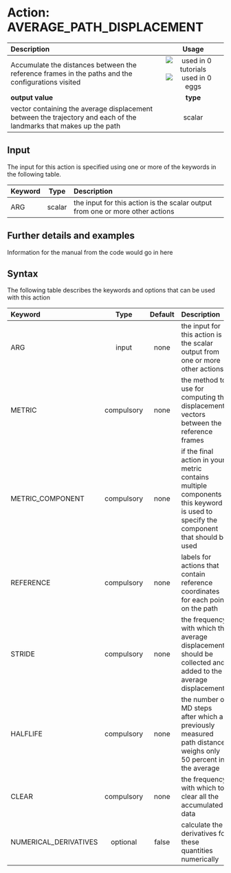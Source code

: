 # Action: AVERAGE_PATH_DISPLACEMENT

| Description    | Usage |
|:--------|:--------:|
| Accumulate the distances between the reference frames in the paths and the configurations visited | ![used in 0 tutorials](https://img.shields.io/badge/tutorials-0-red.svg)![used in 0 eggs](https://img.shields.io/badge/nest-0-red.svg)|
 | **output value** | **type** |
| vector containing the average displacement between the trajectory and each of the landmarks that makes up the path | scalar |

## Input

The input for this action is specified using one or more of the keywords in the following table.

| Keyword |  Type | Description |
|:--------|:------:|:-----------|
| ARG | scalar | the input for this action is the scalar output from one or more other actions |


## Further details and examples 
Information for the manual from the code would go in here 
## Syntax 
The following table describes the keywords and options that can be used with this action 

| Keyword | Type | Default | Description |
|:-------|:----:|:-------:|:-----------|
| ARG | input | none | the input for this action is the scalar output from one or more other actions |
| METRIC | compulsory | none | the method to use for computing the displacement vectors between the reference frames |
| METRIC_COMPONENT | compulsory | none | if the final action in your metric contains multiple components this keyword is used to specify the component that should be used |
| REFERENCE | compulsory | none | labels for actions that contain reference coordinates for each point on the path |
| STRIDE | compulsory | none |  the frequency with which the average displacements should be collected and added to the average displacements |
| HALFLIFE | compulsory | none |  the number of MD steps after which a previously measured path distance weighs only 50 percent in the average |
| CLEAR | compulsory | none |  the frequency with which to clear all the accumulated data |
| NUMERICAL_DERIVATIVES | optional | false |  calculate the derivatives for these quantities numerically |

